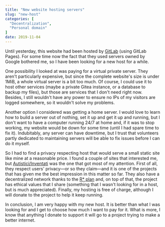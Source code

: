 ```yaml
---
title: "New website hosting servers"
slug: "new-host"
categories: [
  "Decentralization",
  "Personal domain"
]
date: 2019-11-04
---
```


Until yesterday, this website had been hosted by [GitLab][gl] (using GitLab
Pages). For some time now the fact that they used servers owned by Google
bothered me, so I have been looking for a new host for a while.

One possibility I looked at was paying for a virtual private server. They aren't
particularly expensive, but since the complete website's size is under 1MiB, a
whole virtual server is a bit too much. Of course, I could use it to host other
services (maybe a private Gitea instance, or a database to backup my files), but
those are services that I don't need right now. Besides, I still wouldn't have
any power to ensure no IPs of my visitors are logged somewhere, so it wouldn't
solve my problems.

Another option I considered was getting a home server. I would love to learn how
to build a server out of nothing, set it up and get it up and running, but I
don't want to have a computer running 24&#47;7 at home and, if it was to stop
working, my website would be down for some time (until I had spare time to fix
it). Indubitably, any server can have downtime, but I trust that volunteers
partly dedicated to maintaining servers will be able to fix issues before I can
do it myself.

So I had to find a privacy respecting host that would serve a small static site
like mine at a reasonable price. I found a couple of sites that interested me,
but [Autistici/Inventati][ai] was the one that got most of my attention. First
of all, they respect users' privacy—or so they claim—and it is one of the
projects that has given me the best impression in this matter so far. They also
have a decentralized network thanks to the [R* plan][r] and, on top of that, the
project has ethical values that I share (something that I wasn't looking for in
a host, but is much appreciated). Finally, my hosting is free of charge,
although I will donate to the project to help it keep running.

In conclusion, I am very happy with my new host. It is better than what I was
looking for and I get to choose how much I want to pay for it. What is more, I
know that anything I donate to support it will go to a project trying to make a
better internet.


[gl]: <https://gitlab.com> "GitLab"
[ai]: <https://www.autistici.org> "Autistici/Inventati"
[r]: <https://www.autistici.org/who/rplan/> "R* plan — Autistici/Inventati"
